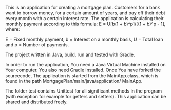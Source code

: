 This is an application for creating a mortgage plan. Customers for
a bank want to borrow money, for a certain amount of years, and
pay off their debt every month with a certain interest rate. The application is calculating
their monthly payment according to this formula:
E = U[b(1 + b)^p]/[(1 + b)^p - 1],
where:

E = Fixed monthly payment,
b = Interest on a monthly basis, 
U = Total loan and
p = Number of payments.

The project written in Java, build, run and tested with Gradle.

In order to run the application, You need a Java Virtual Machine
installed on Your computer. You also need Gradle installed. Once
You have forked the sourcecode, The application is started from the 
MainApp.class, which is found in the path MortgagePlan/main/java/application/
MainApp.

The folder test contains Unittest for all significant methods in the program
(with exception for example for getters and setters). This application can
be shared and distributed freely.

